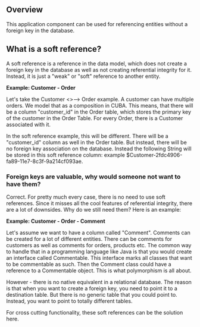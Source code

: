 ## Overview
This application component can be used for referencing entities without a foreign key in the database.

## What is a soft reference?
A soft reference is a reference in the data model, which does not create a foreign key in the database as well as not creating referential integrity for it. Instead, it is just a "weak" or "soft" reference to another entity.

**Example: Customer - Order**

Let's take the Customer <>--> Order example. A customer can have multiple orders. We model that as a composition in CUBA. This means, that there will be a column "customer_id" in the Order table, which stores the primary key of the customer in the Order Table. For every Order, there is a Customer associated with it.

In the soft reference example, this will be different. There will be a "customer_id" column as well in the Order table. But instead, there will be no foreign key association on the database. Instead the following String will be stored in this soft reference column: example $Customer-2fdc4906-fa89-11e7-8c3f-9a214cf093ae.

### Foreign keys are valuable, why would someone not want to have them?
Correct. For pretty much every case, there is no need to use soft references. Since it misses all the cool features of referential integrity, there are a lot of downsides. Why do we still need them? Here is an example:

**Example: Customer - Order - Comment**

Let's assume we want to have a column called "Comment". Comments can be created for a lot of different entities. There can be comments for customers as well as comments for orders, products etc. The common way to handle that in a programming language like Java is that you would create an interface called Commentable. This interface marks all classes that want to be commentable as such. Then the Comment class could have a reference to a Commentable object. This is what polymorphism is all about.

However - there is no native equivalent in a relational database. The reason is that when you want to create a foreign key, you need to point it to a destination table. But there is no generic table that you could point to. Instead, you want to point to totally different tables.

For cross cutting functionality, these soft references can be the solution here.